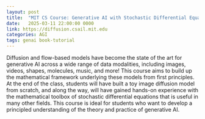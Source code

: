 ```yaml
---
layout: post
title:  "MIT CS Course: Generative AI with Stochastic Differential Equations"
date:   2025-03-11 22:00:00 0000
link: https://diffusion.csail.mit.edu
categories: AGI
tags: genai book-tutorial
---
```


Diffusion and flow-based models have become the state of the art for generative AI across a wide range of data modalities, including images, videos, shapes, molecules, music, and more! This course aims to build up the mathematical framework underlying these models from first principles. At the end of the class, students will have built a toy image diffusion model from scratch, and along the way, will have gained hands-on experience with the mathematical toolbox of stochastic differential equations that is useful in many other fields. This course is ideal for students who want to develop a principled understanding of the theory and practice of generative AI.